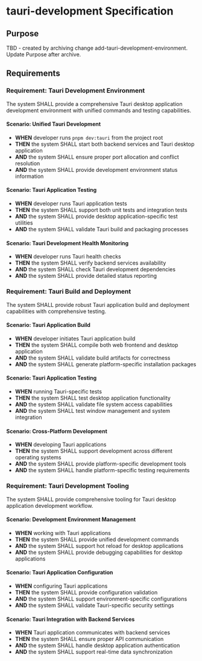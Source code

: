 # tauri-development Specification

## Purpose
TBD - created by archiving change add-tauri-development-environment. Update Purpose after archive.
## Requirements
### Requirement: Tauri Development Environment
The system SHALL provide a comprehensive Tauri desktop application development environment with unified commands and testing capabilities.

#### Scenario: Unified Tauri Development
- **WHEN** developer runs `pnpm dev:tauri` from the project root
- **THEN** the system SHALL start both backend services and Tauri desktop application
- **AND** the system SHALL ensure proper port allocation and conflict resolution
- **AND** the system SHALL provide development environment status information

#### Scenario: Tauri Application Testing
- **WHEN** developer runs Tauri application tests
- **THEN** the system SHALL support both unit tests and integration tests
- **AND** the system SHALL provide desktop application-specific test utilities
- **AND** the system SHALL validate Tauri build and packaging processes

#### Scenario: Tauri Development Health Monitoring
- **WHEN** developer runs Tauri health checks
- **THEN** the system SHALL verify backend services availability
- **AND** the system SHALL check Tauri development dependencies
- **AND** the system SHALL provide detailed status reporting

### Requirement: Tauri Build and Deployment
The system SHALL provide robust Tauri application build and deployment capabilities with comprehensive testing.

#### Scenario: Tauri Application Build
- **WHEN** developer initiates Tauri application build
- **THEN** the system SHALL compile both web frontend and desktop application
- **AND** the system SHALL validate build artifacts for correctness
- **AND** the system SHALL generate platform-specific installation packages

#### Scenario: Tauri Application Testing
- **WHEN** running Tauri-specific tests
- **THEN** the system SHALL test desktop application functionality
- **AND** the system SHALL validate file system access capabilities
- **AND** the system SHALL test window management and system integration

#### Scenario: Cross-Platform Development
- **WHEN** developing Tauri applications
- **THEN** the system SHALL support development across different operating systems
- **AND** the system SHALL provide platform-specific development tools
- **AND** the system SHALL handle platform-specific testing requirements

### Requirement: Tauri Development Tooling
The system SHALL provide comprehensive tooling for Tauri desktop application development workflow.

#### Scenario: Development Environment Management
- **WHEN** working with Tauri applications
- **THEN** the system SHALL provide unified development commands
- **AND** the system SHALL support hot reload for desktop applications
- **AND** the system SHALL provide debugging capabilities for desktop applications

#### Scenario: Tauri Application Configuration
- **WHEN** configuring Tauri applications
- **THEN** the system SHALL provide configuration validation
- **AND** the system SHALL support environment-specific configurations
- **AND** the system SHALL validate Tauri-specific security settings

#### Scenario: Tauri Integration with Backend Services
- **WHEN** Tauri application communicates with backend services
- **THEN** the system SHALL ensure proper API communication
- **AND** the system SHALL handle desktop application authentication
- **AND** the system SHALL support real-time data synchronization

